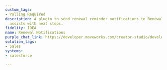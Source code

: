 ```yaml
---
custom_tags:
- Polling Required
description: A plugin to send renewal reminder notifications to Renewal Managers and
  assists with next steps.
fidelity: IDEA
name: Renewal Notifications
purple_chat_link: https://developer.moveworks.com/creator-studio/developer-tools/purple-chat/?conversation=%7B%22startTimestamp%22%3A%2211%3A43%2BAM%22%2C%22messages%22%3A%5B%7B%22role%22%3A%22assistant%22%2C%22parts%22%3A%5B%7B%22reasoningSteps%22%3A%5B%7B%22status%22%3A%22success%22%2C%22richText%22%3A%2230+days+before+contract+expiration%2C+the+system+scans+CRM+for+contracts+due+for+renewal.%22%7D%5D%7D%2C%7B%22richText%22%3A%22%3Cp%3ERenewal+Reminder%3A+Customer+%3Cb%3EAcme+Corp%3C%2Fb%3E%27s+contract+is+due+for+renewal+in+30+days.%3C%2Fp%3E%22%7D%2C%7B%22richText%22%3A%22%3Cb%3E%3Cp%3ENext+Steps+for+Renewal%3Cbr%3E%3C%2Fp%3E%3C%2Fb%3E%3Cbr%3E%3Cp%3E%3Cb%3ECustomer%3A%3C%2Fb%3E+Acme+Corp%3Cbr%3E%3Cb%3EContract+ID%3A%3C%2Fb%3E+AC1234%3Cbr%3E%3Cb%3EExpiration+Date%3A%3C%2Fb%3E+%5BExpiration+Date%5D%3Cbr%3E%3C%2Fp%3E%22%7D%2C%7B%22buttons%22%3A%5B%7B%22style%22%3A%22filled%22%2C%22buttonText%22%3A%22Send+Reminder+Email%22%7D%2C%7B%22style%22%3A%22outlined%22%2C%22buttonText%22%3A%22Schedule+Meeting%22%7D%2C%7B%22style%22%3A%22outlined%22%2C%22buttonText%22%3A%22Update+Opportunity+Status%22%7D%5D%7D%5D%7D%2C%7B%22role%22%3A%22user%22%2C%22parts%22%3A%5B%7B%22richText%22%3A%22%3Cp%3ESchedule+Meeting%3Cbr%3E%3C%2Fp%3E%22%7D%5D%7D%2C%7B%22role%22%3A%22assistant%22%2C%22parts%22%3A%5B%7B%22richText%22%3A%22%3Cp%3EPlease+confirm+the+meeting+details.%3C%2Fp%3E%22%7D%2C%7B%22richText%22%3A%22%3Cb%3E%3Cp%3EMeeting+Details+Confirmation%3Cbr%3E%3C%2Fp%3E%3C%2Fb%3E%3Cbr%3E%3Cp%3E%3Cb%3ECustomer%3A%3C%2Fb%3E+Acme+Corp%3Cbr%3E%3Cb%3EDate%3A%3C%2Fb%3E+11%2F4%2F24%3Cbr%3E%3Cb%3ETime%3A%3C%2Fb%3E+9%3A30am%3C%2Fp%3E%22%7D%2C%7B%22buttons%22%3A%5B%7B%22style%22%3A%22filled%22%2C%22buttonText%22%3A%22Confirm+Meeting%22%7D%2C%7B%22style%22%3A%22outlined%22%2C%22buttonText%22%3A%22Edit+Details%22%7D%2C%7B%22style%22%3A%22outlined%22%2C%22buttonText%22%3A%22Cancel%22%7D%5D%7D%5D%7D%5D%7D
solution_tags:
- Sales
systems:
- salesforce

---
```

